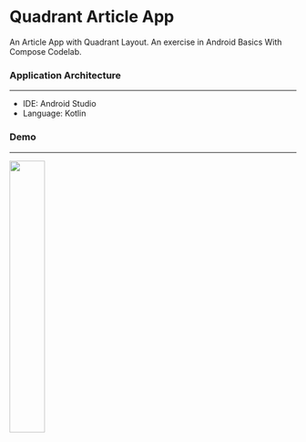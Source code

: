 # Quadrant Article App

An Article App with Quadrant Layout. An exercise in Android Basics With Compose Codelab.


### Application Architecture
---
- IDE: Android Studio
- Language: Kotlin

### Demo
---
<img src="https://github.com/zask45/android-basic-compose-quadrant-app/assets/117462539/4f9ef56f-55ac-48f1-8654-94861085bb7a" width="35%">

